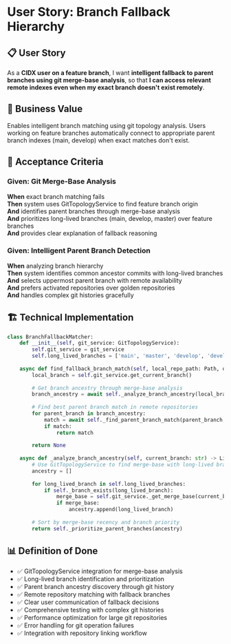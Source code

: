 # User Story: Branch Fallback Hierarchy

## 📋 **User Story**

As a **CIDX user on a feature branch**, I want **intelligent fallback to parent branches using git merge-base analysis**, so that **I can access relevant remote indexes even when my exact branch doesn't exist remotely**.

## 🎯 **Business Value**

Enables intelligent branch matching using git topology analysis. Users working on feature branches automatically connect to appropriate parent branch indexes (main, develop) when exact matches don't exist.

## 📝 **Acceptance Criteria**

### Given: Git Merge-Base Analysis
**When** exact branch matching fails  
**Then** system uses GitTopologyService to find feature branch origin  
**And** identifies parent branches through merge-base analysis  
**And** prioritizes long-lived branches (main, develop, master) over feature branches  
**And** provides clear explanation of fallback reasoning  

### Given: Intelligent Parent Branch Detection
**When** analyzing branch hierarchy  
**Then** system identifies common ancestor commits with long-lived branches  
**And** selects uppermost parent branch with remote availability  
**And** prefers activated repositories over golden repositories  
**And** handles complex git histories gracefully  

## 🏗️ **Technical Implementation**

```python
class BranchFallbackMatcher:
    def __init__(self, git_service: GitTopologyService):
        self.git_service = git_service
        self.long_lived_branches = ['main', 'master', 'develop', 'development', 'release']
    
    async def find_fallback_branch_match(self, local_repo_path: Path, discovery_response: RepositoryDiscoveryResponse) -> Optional[RepositoryLink]:
        local_branch = self.git_service.get_current_branch()
        
        # Get branch ancestry through merge-base analysis
        branch_ancestry = await self._analyze_branch_ancestry(local_branch)
        
        # Find best parent branch match in remote repositories
        for parent_branch in branch_ancestry:
            match = await self._find_parent_branch_match(parent_branch, discovery_response)
            if match:
                return match
        
        return None
    
    async def _analyze_branch_ancestry(self, current_branch: str) -> List[str]:
        # Use GitTopologyService to find merge-base with long-lived branches
        ancestry = []
        
        for long_lived_branch in self.long_lived_branches:
            if self._branch_exists(long_lived_branch):
                merge_base = self.git_service._get_merge_base(current_branch, long_lived_branch)
                if merge_base:
                    ancestry.append(long_lived_branch)
        
        # Sort by merge-base recency and branch priority
        return self._prioritize_parent_branches(ancestry)
```

## 📊 **Definition of Done**

- ✅ GitTopologyService integration for merge-base analysis
- ✅ Long-lived branch identification and prioritization
- ✅ Parent branch ancestry discovery through git history
- ✅ Remote repository matching with fallback branches
- ✅ Clear user communication of fallback decisions
- ✅ Comprehensive testing with complex git histories
- ✅ Performance optimization for large git repositories
- ✅ Error handling for git operation failures
- ✅ Integration with repository linking workflow